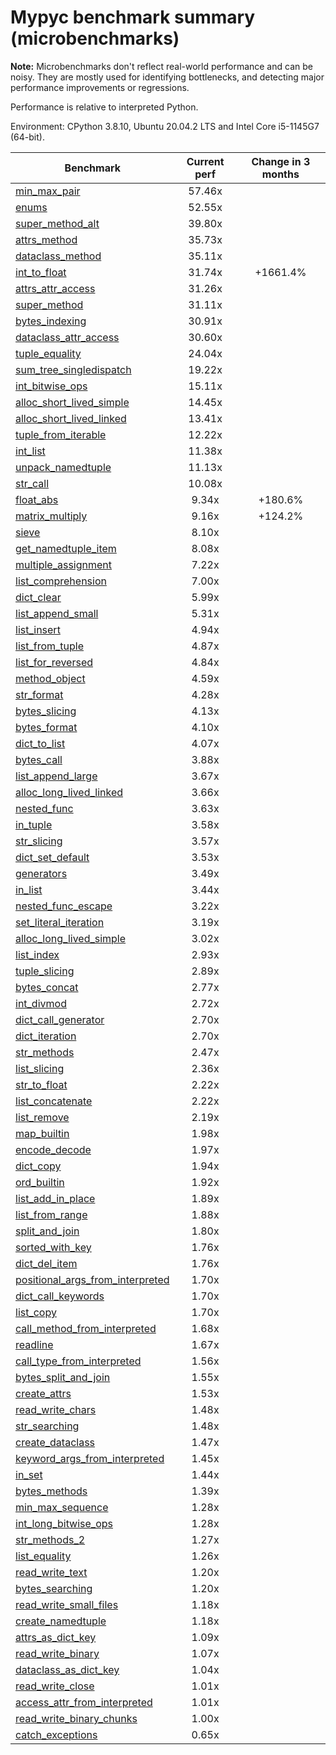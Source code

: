 # Mypyc benchmark summary (microbenchmarks)

**Note:** Microbenchmarks don't reflect real-world performance and can be noisy.
           They are mostly used for identifying bottlenecks, and detecting major performance
           improvements or regressions.

Performance is relative to interpreted Python.

Environment: CPython 3.8.10, Ubuntu 20.04.2 LTS and Intel Core i5-1145G7 (64-bit).

| Benchmark | Current perf | Change in 3 months |
| --- | :---: | :---: |
| [min_max_pair](benchmarks/min_max_pair.md) | 57.46x |  |
| [enums](benchmarks/enums.md) | 52.55x |  |
| [super_method_alt](benchmarks/super_method_alt.md) | 39.80x |  |
| [attrs_method](benchmarks/attrs_method.md) | 35.73x |  |
| [dataclass_method](benchmarks/dataclass_method.md) | 35.11x |  |
| [int_to_float](benchmarks/int_to_float.md) | 31.74x | +1661.4% |
| [attrs_attr_access](benchmarks/attrs_attr_access.md) | 31.26x |  |
| [super_method](benchmarks/super_method.md) | 31.11x |  |
| [bytes_indexing](benchmarks/bytes_indexing.md) | 30.91x |  |
| [dataclass_attr_access](benchmarks/dataclass_attr_access.md) | 30.60x |  |
| [tuple_equality](benchmarks/tuple_equality.md) | 24.04x |  |
| [sum_tree_singledispatch](benchmarks/sum_tree_singledispatch.md) | 19.22x |  |
| [int_bitwise_ops](benchmarks/int_bitwise_ops.md) | 15.11x |  |
| [alloc_short_lived_simple](benchmarks/alloc_short_lived_simple.md) | 14.45x |  |
| [alloc_short_lived_linked](benchmarks/alloc_short_lived_linked.md) | 13.41x |  |
| [tuple_from_iterable](benchmarks/tuple_from_iterable.md) | 12.22x |  |
| [int_list](benchmarks/int_list.md) | 11.38x |  |
| [unpack_namedtuple](benchmarks/unpack_namedtuple.md) | 11.13x |  |
| [str_call](benchmarks/str_call.md) | 10.08x |  |
| [float_abs](benchmarks/float_abs.md) | 9.34x | +180.6% |
| [matrix_multiply](benchmarks/matrix_multiply.md) | 9.16x | +124.2% |
| [sieve](benchmarks/sieve.md) | 8.10x |  |
| [get_namedtuple_item](benchmarks/get_namedtuple_item.md) | 8.08x |  |
| [multiple_assignment](benchmarks/multiple_assignment.md) | 7.22x |  |
| [list_comprehension](benchmarks/list_comprehension.md) | 7.00x |  |
| [dict_clear](benchmarks/dict_clear.md) | 5.99x |  |
| [list_append_small](benchmarks/list_append_small.md) | 5.31x |  |
| [list_insert](benchmarks/list_insert.md) | 4.94x |  |
| [list_from_tuple](benchmarks/list_from_tuple.md) | 4.87x |  |
| [list_for_reversed](benchmarks/list_for_reversed.md) | 4.84x |  |
| [method_object](benchmarks/method_object.md) | 4.59x |  |
| [str_format](benchmarks/str_format.md) | 4.28x |  |
| [bytes_slicing](benchmarks/bytes_slicing.md) | 4.13x |  |
| [bytes_format](benchmarks/bytes_format.md) | 4.10x |  |
| [dict_to_list](benchmarks/dict_to_list.md) | 4.07x |  |
| [bytes_call](benchmarks/bytes_call.md) | 3.88x |  |
| [list_append_large](benchmarks/list_append_large.md) | 3.67x |  |
| [alloc_long_lived_linked](benchmarks/alloc_long_lived_linked.md) | 3.66x |  |
| [nested_func](benchmarks/nested_func.md) | 3.63x |  |
| [in_tuple](benchmarks/in_tuple.md) | 3.58x |  |
| [str_slicing](benchmarks/str_slicing.md) | 3.57x |  |
| [dict_set_default](benchmarks/dict_set_default.md) | 3.53x |  |
| [generators](benchmarks/generators.md) | 3.49x |  |
| [in_list](benchmarks/in_list.md) | 3.44x |  |
| [nested_func_escape](benchmarks/nested_func_escape.md) | 3.22x |  |
| [set_literal_iteration](benchmarks/set_literal_iteration.md) | 3.19x |  |
| [alloc_long_lived_simple](benchmarks/alloc_long_lived_simple.md) | 3.02x |  |
| [list_index](benchmarks/list_index.md) | 2.93x |  |
| [tuple_slicing](benchmarks/tuple_slicing.md) | 2.89x |  |
| [bytes_concat](benchmarks/bytes_concat.md) | 2.77x |  |
| [int_divmod](benchmarks/int_divmod.md) | 2.72x |  |
| [dict_call_generator](benchmarks/dict_call_generator.md) | 2.70x |  |
| [dict_iteration](benchmarks/dict_iteration.md) | 2.70x |  |
| [str_methods](benchmarks/str_methods.md) | 2.47x |  |
| [list_slicing](benchmarks/list_slicing.md) | 2.36x |  |
| [str_to_float](benchmarks/str_to_float.md) | 2.22x |  |
| [list_concatenate](benchmarks/list_concatenate.md) | 2.22x |  |
| [list_remove](benchmarks/list_remove.md) | 2.19x |  |
| [map_builtin](benchmarks/map_builtin.md) | 1.98x |  |
| [encode_decode](benchmarks/encode_decode.md) | 1.97x |  |
| [dict_copy](benchmarks/dict_copy.md) | 1.94x |  |
| [ord_builtin](benchmarks/ord_builtin.md) | 1.92x |  |
| [list_add_in_place](benchmarks/list_add_in_place.md) | 1.89x |  |
| [list_from_range](benchmarks/list_from_range.md) | 1.88x |  |
| [split_and_join](benchmarks/split_and_join.md) | 1.80x |  |
| [sorted_with_key](benchmarks/sorted_with_key.md) | 1.76x |  |
| [dict_del_item](benchmarks/dict_del_item.md) | 1.76x |  |
| [positional_args_from_interpreted](benchmarks/positional_args_from_interpreted.md) | 1.70x |  |
| [dict_call_keywords](benchmarks/dict_call_keywords.md) | 1.70x |  |
| [list_copy](benchmarks/list_copy.md) | 1.70x |  |
| [call_method_from_interpreted](benchmarks/call_method_from_interpreted.md) | 1.68x |  |
| [readline](benchmarks/readline.md) | 1.67x |  |
| [call_type_from_interpreted](benchmarks/call_type_from_interpreted.md) | 1.56x |  |
| [bytes_split_and_join](benchmarks/bytes_split_and_join.md) | 1.55x |  |
| [create_attrs](benchmarks/create_attrs.md) | 1.53x |  |
| [read_write_chars](benchmarks/read_write_chars.md) | 1.48x |  |
| [str_searching](benchmarks/str_searching.md) | 1.48x |  |
| [create_dataclass](benchmarks/create_dataclass.md) | 1.47x |  |
| [keyword_args_from_interpreted](benchmarks/keyword_args_from_interpreted.md) | 1.45x |  |
| [in_set](benchmarks/in_set.md) | 1.44x |  |
| [bytes_methods](benchmarks/bytes_methods.md) | 1.39x |  |
| [min_max_sequence](benchmarks/min_max_sequence.md) | 1.28x |  |
| [int_long_bitwise_ops](benchmarks/int_long_bitwise_ops.md) | 1.28x |  |
| [str_methods_2](benchmarks/str_methods_2.md) | 1.27x |  |
| [list_equality](benchmarks/list_equality.md) | 1.26x |  |
| [read_write_text](benchmarks/read_write_text.md) | 1.20x |  |
| [bytes_searching](benchmarks/bytes_searching.md) | 1.20x |  |
| [read_write_small_files](benchmarks/read_write_small_files.md) | 1.18x |  |
| [create_namedtuple](benchmarks/create_namedtuple.md) | 1.18x |  |
| [attrs_as_dict_key](benchmarks/attrs_as_dict_key.md) | 1.09x |  |
| [read_write_binary](benchmarks/read_write_binary.md) | 1.07x |  |
| [dataclass_as_dict_key](benchmarks/dataclass_as_dict_key.md) | 1.04x |  |
| [read_write_close](benchmarks/read_write_close.md) | 1.01x |  |
| [access_attr_from_interpreted](benchmarks/access_attr_from_interpreted.md) | 1.01x |  |
| [read_write_binary_chunks](benchmarks/read_write_binary_chunks.md) | 1.00x |  |
| [catch_exceptions](benchmarks/catch_exceptions.md) | 0.65x |  |
